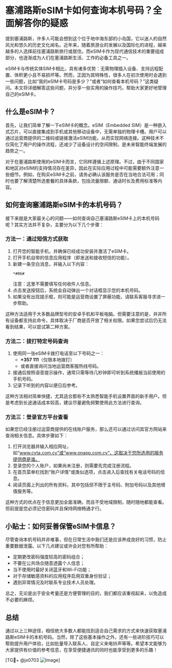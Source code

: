 # 塞浦路斯eSIM卡如何查询本机号码？全面解答你的疑惑

提到塞浦路斯，许多人可能会想到这个位于地中海东部的小岛国，它以迷人的自然风光和悠久的历史文化闻名。近年来，随着旅游业的发展以及国际化的进程，越来越多的人选择前往塞浦路斯旅行或居住。而eSIM卡作为现代通信技术的重要组成部分，也逐渐成为人们在塞浦路斯生活、工作的必备工具之一。

eSIM卡与传统实体SIM卡相比，具有诸多优势：无需物理插入设备、支持远程配置、体积更小且不易损坏等。然而，正因为其特殊性，很多人在初次使用时会遇到一些问题，比如“我的eSIM卡号码是多少？”或者“如何查看本机号码？”这类疑问。本文将详细解答这些问题，并分享一些实用的操作技巧，帮助大家更好地管理自己的eSIM卡。

## 什么是eSIM卡？

首先，让我们简单了解一下eSIM卡的概念。eSIM（Embedded SIM）是一种嵌入式芯片，可以直接集成到手机或其他移动设备中，无需单独的物理卡槽。用户可以通过运营商提供的二维码或链接激活eSIM功能，从而实现网络连接。这种技术不仅简化了用户的操作流程，还减少了设备设计的空间限制，是未来智能终端发展的趋势之一。

对于在塞浦路斯使用的eSIM卡而言，它同样遵循上述原理。不过，由于不同国家和地区对eSIM的支持情况存在差异，因此在实际应用过程中可能需要额外注意一些细节。例如，在购买eSIM卡之前，请务必确认该服务是否在当地合法可用；同时也要了解清楚所选套餐的具体条款，包括流量限额、通话时长及费用标准等内容。

## 如何查询塞浦路斯eSIM卡的本机号码？

接下来就是大家最关心的问题——如何查询自己塞浦路斯eSIM卡上的本机号码呢？其实方法并不复杂，主要分为以下几个步骤：

### 方法一：通过短信方式获取
1. 打开您的智能手机，并确保已经成功安装并激活了eSIM卡。
2. 打开手机自带的信息应用程序（即发送和接收短信的功能）。
3. 新建一条空白消息，并输入以下内容：
   ```
   *#06#
   ```
   注意：这里不需要填写任何收件人信息。
4. 点击发送按钮后，系统会自动弹出一个对话框显示您的本机号码。
5. 如果没有出现提示框，则可能是运营商设置了屏蔽功能，请联系客服寻求进一步帮助。

这种方法适用于大多数品牌型号的安卓手机和平板电脑。但需要注意的是，并非所有设备都支持此命令，具体取决于厂商是否开放了相关权限。如果您尝试后仍无法看到结果，可以尝试第二种方案。

### 方法二：拨打特定号码查询
1. 使用同一张eSIM卡拨打电话至以下号码之一：
   - **+357 111**（仅限本地拨打）
   - 或者直接询问当地运营商客服热线号码。
2. 接通后按照语音提示操作，通常只需等待几秒钟即可听到系统播报当前使用的手机号码。
3. 记录下听到的内容以便日后参考。

这种方法相对简单快捷，尤其适合那些不太熟悉智能手机设置界面的新手用户。但是考虑到长途通话成本较高，建议尽量避免频繁使用此方法进行查询。

### 方法三：登录官方平台查看
如果您已经注册过运营商提供的在线账户服务，那么还可以通过访问其官方网站来查询相关信息。具体步骤如下：
1. 打开浏览器并输入相应网址，如“www.cyta.com.cy”或“www.onapp.com.cy”，这取决于您所选用的服务提供商是谁。
2. 登录您的个人账户，如果尚未注册，则需要先完成注册流程。
3. 在首页菜单栏找到“账户详情”或类似选项，点击进入后查找有关电话号码的信息。
4. 阅读页面上列出的所有资料，其中包括但不限于主号码、附加号码以及其他增值服务等。

这种方式的优点在于信息更加全面准确，而且不受地域限制，随时随地都能查看。但前提是您必须记住密码并且保持网络畅通才行。

## 小贴士：如何妥善保管eSIM卡信息？

尽管查询本机号码并非难事，但在日常生活中我们还是应该养成良好的习惯，防止重要数据泄露。以下几点建议或许会对您有所帮助：

- 定期更改密码强度较高的密码组合；
- 不要在公共场合随意透露个人信息；
- 当不使用时最好关闭蓝牙和Wi-Fi功能；
- 对于存储敏感资料的应用程序启用双重身份验证；
- 遇到异常情况及时联系专业技术人员处理。

总之，无论是出于安全考量还是方便管理的目的，我们都应该重视起来，以免造成不必要的麻烦。

## 总结

通过以上三种途径，相信绝大多数人都能找到适合自己需求的方式来快速获取塞浦路斯eSIM卡的本机号码。当然，除了这些基本操作之外，还有一些进阶技巧可以帮助提升用户体验，比如批量导入联系人、自定义来电铃声等等。希望本文能够为大家提供有价值的参考信息，在享受便捷通讯的同时也能享受到更多的乐趣！

[TG💪+ @jx0703 ![Image](https://github.com/user-attachments/assets/dbca1d08-cadb-493c-b0ec-ad6f7a83f270)]